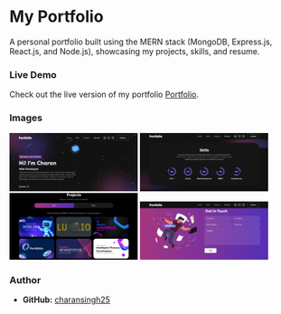 # My Portfolio
A personal portfolio built using the MERN stack (MongoDB, Express.js, React.js, and Node.js), showcasing my projects, skills, and resume.

### Live Demo
Check out the live version of my portfolio [Portfolio](https://portfolio-charan-singhs-projects.vercel.app/).

### Images
<img src="/public/readme/image-1.png" width="45%" alt="Portfolio Screenshot 1">
<img src="/public/readme/image-2.png" width="45%" alt="Portfolio Screenshot 2">
<img src="/public/readme/image-3.png" width="45%" alt="Portfolio Screenshot 3">
<img src="/public/readme/image-4.png" width="45%" alt="Portfolio Screenshot 3">

### Author
- **GitHub:** [charansingh25](https://github.com/charansingh25)